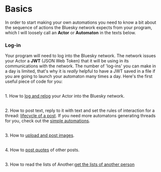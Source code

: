 # Basics
In order to start making your own automations you need to know a bit about the sequence of actions the Bluesky network expects from your program, which I will loosely call an **Actor** or **Automaton** in the texts below.
### Log-in
Your program will need to log into the Bluesky network. The network issues your Actor a **JWT** (JSON Web Token) that it will be using in its communications with the network. The number of 'log-ins' you can make in a day is limited, that's why it is _really_ helpful to have a JWT saved in a file if you are going to launch your automaton many times a day. Here's the first useful piece of code for you:

<br>1. How to [log and relog](./log_relog.py) your Actor into the Bluesky network.

<br>2. How to post text, reply to it with text and set the rules of interaction for a thread: [lifecycle of a post](./post_lifecycle.py). If you need more automatons generating threads for you, check out the [simple automations](./sa/README.md).

<br>3. How to [upload and post images](./post_images.py).

<br>4. How to [post quotes](./post_quote.py) of other posts.

<br>3. How to read the lists of Another:[get the lists of another person](./lists_of_another.py)